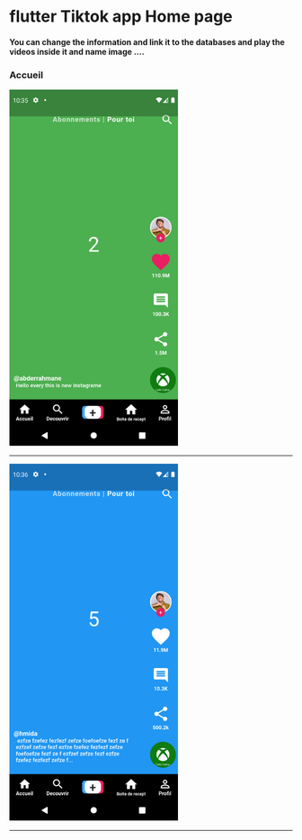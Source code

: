  <h1> flutter Tiktok app Home page </h1>  

 
<h4> You can change the information and link it to the databases and play the videos inside it and name image ....</h4>


<h3>Accueil</h3> 
<img src="https://github.com/abenkoula71/Flutter-tiktok-app--homepage/blob/main/Screenshot_1633775733.png" width="300" />  


<hr>


<img src="https://github.com/abenkoula71/Flutter-tiktok-app--homepage/blob/main/Screenshot_1633775801.png" width="300" />  
<hr>










